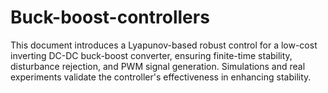 # Buck-boost-controllers
 This document introduces a Lyapunov-based robust control for a low-cost inverting DC-DC buck-boost converter, ensuring finite-time stability, disturbance rejection, and PWM signal generation. Simulations and real experiments validate the controller's effectiveness in enhancing stability.
